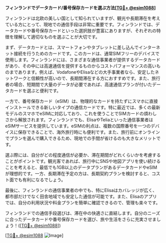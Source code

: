 **フィンランドでデータカード/番号保存カードを選ぶ方法[[TG💪+ @esim1088](https://t.me/s/esim1088)]**

フィンランドは北欧の美しい国として知られていますが、観光や長期滞在を考えている方にとって、現地での通信手段は非常に重要です。フィンランドでは、データカードや番号保存カードといった選択肢が豊富にありますが、それぞれの特徴を理解して適切なものを選ぶことが大切です。

まず、データカードとは、スマートフォンやタブレットに差し込んでインターネット接続を行うためのカードです。このカードは、通常SIMフリーのデバイスで使用します。フィンランドには、さまざまな通信事業者が提供するデータカードがあり、その中には高速通信を提供するものからコストパフォーマンスの高いものまであります。例えば、VodafoneやElisaなどの大手事業者なら、安定したネットワークと信頼性が高いので、長期間滞在する方におすすめです。また、旅行者の場合、短期間で大量のデータが必要であれば、高速通信プランが付いたデータカードを選ぶと便利です。

一方で、番号保存カード（eSIM）は、物理的なカードを持たずにスマホに直接インストールできる新しいタイプの通信カードです。特に最近では、多くの最新モデルのスマホでeSIMに対応しており、これを使うことでSIMカードの煩わしさから解放されます。フィンランドでも、ElisaやTeliaといった通信事業者はeSIMサービスを提供しています。eSIMの利点は、複数の国際番号を一つのデバイスに保存できることで、海外旅行時にも便利です。また、旅行前にオンラインでプランを選んで購入できるため、現地での手間が省けるのも大きなメリットです。

選ぶ際には、自分がどの程度通信が必要か、滞在期間がどれくらいかを考慮することがポイントです。観光客であれば、旅行中にSNSや地図アプリを使い続けることを考えると、最低でも1GB以上のデータプランがあるデータカードやeSIMが理想的です。一方、長期滞在予定の方は、長期契約プランを検討すると、コスト面でも有利になるでしょう。

最後に、フィンランドの通信事業者の中でも、特にElisaはカバレッジが広く、都市部だけでなく田舎地域でも安定した通信が可能です。また、Elisaのアプリでは、自分の利用状況や料金プランを簡単に確認できるので、管理も楽々です。

フィンランドでの通信手段選びは、滞在中の快適さに直結します。自分のニーズに合ったデータカードや番号保存カードを選び、旅や生活をさらに充実させましょう！([[TG💪+ @esim1088](https://t.me/s/esim1088)])

[[TG💪+ @esim1088](https://t.me/s/esim1088) ![Image](https://i.postimg.cc/Y0z9fWf4/image.png)]